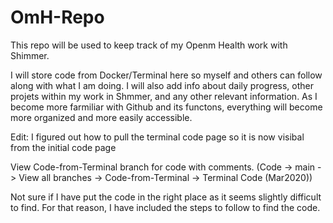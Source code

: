 # OmH-Repo
This repo will be used to keep track of my Openm Health work with Shimmer. 

I will store code from Docker/Terminal here so myself and others can follow along with what I am doing. I will also add info about daily progress, other projets within my work in Shmmer, and any other relevant information. As I become more farmiliar with Github and its functons, everything will become more organized and more easily accessible. 

Edit: I figured out how to pull the terminal code page so it is now visibal from the initial code page

View Code-from-Terminal branch for code with comments. (Code -> main -> View all branches -> Code-from-Terminal -> Terminal Code (Mar2020))

  Not sure if I have put the code in the right place as it seems slightly difficult to find. For that reason, I have included the steps to follow to find the code.
